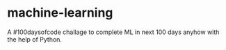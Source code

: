 # machine-learning
A #100daysofcode challage to complete ML in next 100 days anyhow with the help of Python.
